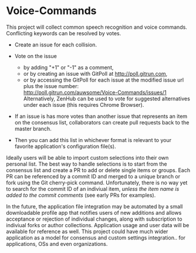 # Voice-Commands

This project will collect common speech recognition and voice commands. Conflicting keywords can be resolved by votes.

* Create an issue for each collision. 
* Vote on the issue 
  * by adding "+1" or "-1" as a comment, 
  * or by creating an issue with GitPoll at http://poll.gitrun.com, 
  * or by accessing the GitPoll for each issue at the modified issue url plus the issue number:<br>
    http://poll.gitrun.com/auwsome/Voice-Commands/issues/1<br>
  Alternatively, ZenHub can be used to vote for suggested alternatives under each issue (this requires Chrome Browser).

* If an issue is has more votes than another issue that represents an item on the consensus list, collaborators can create pull requests back to the master branch. 
* Then you can add this list in whichever format is relevant to your favorite application's configuration file(s). 

Ideally users will be able to import custom selections into their own personal list. The best way to handle selections is to start from the consensus list and create a PR to add or delete single items or groups. Each PR can be referenced by a commit ID and merged to a unique branch or fork using the Git cherry-pick command. Unfortunately, there is no way yet to search for the commit ID of an indiviual item, *unless the item name is added to the commit comments* (see early PRs for examples). 

In the future, the application file integration may be automated by a small downloadable profile app that notifies users of new additions and allows acceptance or rejection of individual changes, along with subscription to indiviual forks or author collections. Application usage and user data will be available for reference as well. This project could have much wider application as a model for consensus and custom settings integration.. for applications, OSs and even organizations.
